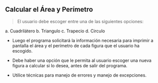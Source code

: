 ## Calcular el Área y Perímetro

> El usuario debe escoger entre una de las siguientes opciones:

a. Cuadrilátero
b. Triangulo
c. Trapecio
d. Circulo

-    Luego el programa solicitará la información necesaria para imprimir a pantalla el área y el perímetro de cada figura que el usuario ha escogido.

-    Debe haber una opción que le permita al usuario escoger una nueva figura a calcular si lo desea, antes de salir del programa.

-    Utilice técnicas para manejo de errores y manejo de excepciones.

